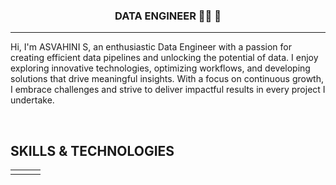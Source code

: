 
<div align="center">

</div>  
  

### <div align="center"> DATA ENGINEER 👨‍💻 🚀</div>  
  
<hr>
   
  

Hi, I'm ASVAHINI S, an enthusiastic Data Engineer with a passion for creating efficient data pipelines and unlocking the potential of data. I enjoy exploring innovative technologies, optimizing workflows, and developing solutions that drive meaningful insights. With a focus on continuous growth, I embrace challenges and strive to deliver impactful results in every project I undertake.
  

<br/>  


## SKILLS & TECHNOLOGIES
<table><tr><td valign="top" width="33%">



